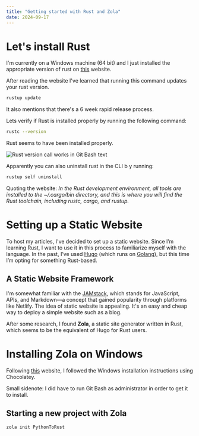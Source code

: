 ```yaml
---
title: "Getting started with Rust and Zola"
date: 2024-09-17
---
```


# Let's install Rust

I'm currently on a Windows machine (64 bit) and I just installed the appropriate version of rust on [this](https://www.rust-lang.org/tools/install) website. 

After reading the website I've learned that running this command  updates your rust version. 

```bash
rustup update
```

It also mentions that there's a 6 week rapid release process. 

Lets verify if Rust is installed properly by running the following command:

```bash
rustc --version
```

Rust seems to have been installed properly.

![Rust version call works in Git Bash text](rust-installed.JPG)


Apparently you can also uninstall rust in the CLI b y running:

```bash
rustup self uninstall
```

Quoting the website: *In the Rust development environment, all tools are installed to the ~/.cargo/bin directory, and this is where you will find the Rust toolchain, including rustc, cargo, and rustup.*

# Setting up a Static Website

To host my articles, I've decided to set up a static website. Since I’m learning Rust, I want to use it in this process to familiarize myself with the language. In the past, I’ve used [Hugo](https://gohugo.io/) (which runs on [Golang](https://go.dev/)), but this time I’m opting for something Rust-based.

## A Static Website Framework

I'm somewhat familiar with the [JAMstack](https://jamstack.org/), which stands for JavaScript, APIs, and Markdown—a concept that gained popularity through platforms like Netlify. The idea of static website is appealing. It's an easy and cheap way to deploy a simple website such as a blog. 

After some research, I found **Zola**, a static site generator written in Rust, which seems to be the equivalent of Hugo for Rust users.

# Installing Zola on Windows
Following [this](https://www.getzola.org/documentation/getting-started/installation/) website, I followed the Windows installation instructions using Chocolatey.

Small sidenote: I did have to run Git Bash as administrator in order to get it to install.

## Starting a new project with Zola

```bash
zola init PythonToRust
```
